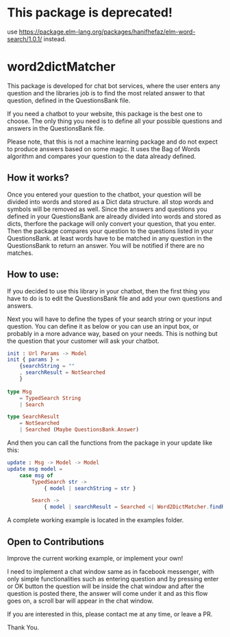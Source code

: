 # This package is deprecated!

use https://package.elm-lang.org/packages/hanifhefaz/elm-word-search/1.0.1/ instead. 

# word2dictMatcher
This package is developed for chat bot services, where the user enters any question and the libraries job is to find the most related answer to that question, defined in the QuestionsBank file.

If you need a chatbot to your website, this package is the best one to choose. The only thing you need is to define all your possible questions and answers in the QuestionsBank file.

Please note, that this is not a machine learning package and do not expect to produce answers based on some magic. It uses the Bag of Words algorithm and compares your question to the data already defined.

## How it works?
Once you entered your question to the chatbot, your question will be divided into words and stored as a Dict data structure. all stop words and symbols will be removed as well. Since the answers and questions you defined in your QuestionsBank are already divided into words and stored as dicts, therfore the package will only convert your question, that you enter. Then the package compares your question to the questions listed in your QuestionsBank. at least words have to be matched in any question in the QuestionsBank to return an answer. You will be notified if there are no matches.

## How to use:
If you decided to use this library in your chatbot, then the first thing you have to do is to edit the QuestionsBank file and add your own questions and answers.

Next you will have to define the types of your search string or your input question. You can define it as below or you can use an input box, or probably in a more advance way, based on your needs. This is nothing but the question that your customer will ask your chatbot.

```elm
init : Url Params -> Model
init { params } =
    {searchString = ""
    , searchResult = NotSearched
    }
    
type Msg
    = TypedSearch String
    | Search

type SearchResult
    = NotSearched
    | Searched (Maybe QuestionsBank.Answer)
```
And then you can call the functions from the package in your update like this:

```elm
update : Msg -> Model -> Model
update msg model =
    case msg of
        TypedSearch str ->
            { model | searchString = str }

        Search ->
            { model | searchResult = Searched <| Word2DictMatcher.findRelevantDict (model.searchString |> Word2DictMatcher.tokenize |> Word2DictMatcher.toHistogram) QuestionsBank.data }
```
A complete working example is located in the examples folder.

## Open to Contributions

Improve the current working example, or implement your own!

I need to implement a chat window same as in facebook messenger, with only simple functionalities such as entering question and by pressing enter or OK button the question will be inside the chat window and after the question is posted there, the answer will come under it and as this flow goes on, a scroll bar will appear in the chat window.

If you are interested in this, please contact me at any time, or leave a PR.

Thank You.
